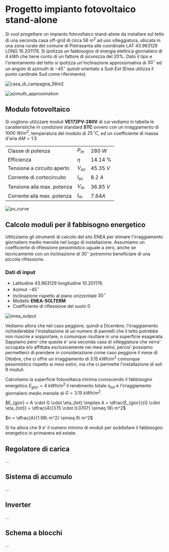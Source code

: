 # Progetto impianto fotovoltaico stand-alone  

Si vuol progettare un impianto fotovoltaico stand-alone da installare sul tetto di una seconda casa off-grid di circa $56\ m^2$ ad uso villeggiatura, ubicata in una zona rurale del comune di Pietrasanta alle coordinate LAT $43.963129$ LONG $10.201176$. Si ipotizza un fabbisogno di energia elettrica giornaliero di $4\ kWh$ che tiene conto di un fattore di sicurezza del 20%. Dato il tipo e l'orientamento del tetto si ipotizza un'inclinazione approssimativa di $30^\circ$ ed un angolo di azimuth di $-45^\circ$ quindi orientato a Sud-Est (Enea utilizza il punto cardinale Sud come riferimento).  

![casa_di_campagna_56m2](https://user-images.githubusercontent.com/7195133/233837334-b19b4d24-239c-408c-8ff1-044e770e394d.jpg)  

![azimuth_approximation](https://user-images.githubusercontent.com/7195133/233838356-4fa0cbcb-190e-4f76-b372-3a99bb5704fa.jpg)  

## Modulo fotovoltaico  

Si vogliono utilizzare moduli **VE172PV-280V** di cui vediamo in tabella le caratteristiche in condizioni standard **STC** ovvero con un irraggiamento di $1000\ W/m^2$, temperatura del modulo di $25^\circ C$, ed un coefficiente di massa d'aria $AM = 1.5$  

|                            |          |            |
| -------------------------- | -------- | ---------- |
| Classe di potenza          | $P_{m}$  | $280\ W$   |
| Efficienza                 | $\eta$   | $14.14$ %  |
| Tensione a circuito aperto | $V_{oc}$ | $45.35\ V$ |
| Corrente di cortocircuito  | $I_{sc}$ | $8.2\ A$   |
| Tensione alla max. potenza | $V_{m}$  | $36.85\ V$ |
| Corrente alla max. potenza | $I_{m}$  | $7.64 A$   |

![pv_curve](https://user-images.githubusercontent.com/7195133/233843035-a12080b1-874f-498c-a8bc-0943049679e6.jpg)


## Calcolo moduli per il fabbisogno energetico   

Utilizziamo gli strumenti di calcolo del sito ENEA per stimare l'irraggiamento giornaliero medio mensile nel luogo di installazione. Assumiamo un coefficiente di riflessione pessimistico uguale a zero, anche se tecnicamente con un inclinazione di $30^\circ$ potremmo beneficiare di una piccola riflessione.  

### Dati di input
* Latitudine $43.963129$ longitudine $10.201176$
* Azimut $-45^\circ$
* Inclinazione rispetto al piano orizzontale $30^\circ$
* Modello **ENEA-SOLTERM**
* Coefficiente di riflessione del suolo $0$

![enea_output](https://user-images.githubusercontent.com/7195133/233844157-f9aecc8c-0561-4ad2-a6f7-3b476e180887.jpg)  

Vediamo allora che nel caso peggiore, quindi a Dicembre, l'irraggiamento richiederebbe l'installazione di un numero di pannelli che il tetto potrebbe non riuscire a sopportare, o comunque risultare in una superficie esagerata. Sappiamo pero' che questa e' una seconda casa di villeggiatura che verra' occupata e/o affittata esclusivamente nei mesi estivi, percio' possiamo permetterci di prendere in considerazione come caso peggiore il mese di Ottobre, che ci offre un irraggiamento di $3.15\ kWh/m^2$ comunque pessimistico rispetto ai mesi estivi, ma che ci permette l'installazione di soli $9$ moduli.  

Calcoliamo la superficie fotovoltaica minima conoscendo il fabbisogno energetico $E_{gior} = 4\ kWh/m^2$ il rendimento totale $\eta_{tot}$ e l'irraggiamento giornaliero medio mensile di $G = 3.15\ kWh/m^2$.  

$E_{gior} = A \cdot G \cdot \eta_{tot} \implies A = \dfrac{E_{gior}}{G \cdot \eta_{tot}} = \dfrac{4}{3.15 \cdot 0.0707} \simeq 18\ m^2$  

$n = \dfrac{A}{1.98\ m^2} \simeq 9\ m^2$  

Si ha allora che $9$ e' il numero minimo di moduli per soddisfare il fabbisogno energetico in primavera ed estate.  

## Regolatore di carica  
...

## Sistema di accumulo  
...

## Inverter  
... 

## Schema a blocchi  
...

